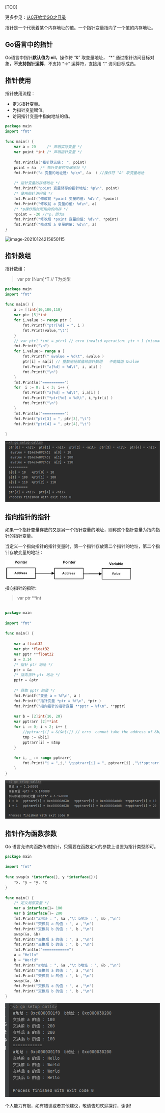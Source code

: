 [TOC]

更多参见：[从0开始学GO之目录](https://blog.csdn.net/leacock1991/article/details/112853343)

指针是一个代表着某个内存地址的值。一个指针变量指向了一个值的内存地址。



## Go语言中的指针

Go语言中指针**默认值为 nil**，操作符 “&” 取变量地址， “*” 通过指针访问目标对象，**不⽀持指针运算**，不⽀持 “->” 运算符，直接⽤ “.” 访问目标成员。



## 指针使用

指针使用流程：

- 定义指针变量。
- 为指针变量赋值。
- 访问指针变量中指向地址的值。



```go
package main
import "fmt"

func main() {
	var a = 20     /* 声明实际变量 */
	var point *int /* 声明指针变量 */

	fmt.Println("指针默认值： ", point)
	point = &a  /* 指针变量的存储地址 */
	fmt.Printf("a 变量的地址是: %p\n", &a  ) //操作符 "&" 取变量地址

	/* 指针变量的存储地址 */
	fmt.Printf("point 变量储存的指针地址: %p\n", point)
	/* 使用指针访问值 */
	fmt.Printf("修改前 *point 变量的值: %d\n", *point)
	fmt.Printf("修改前 a 变量的值: %d\n", a)
	/* *p操作指针所指向的内存 */
	*point = -20 //*p，即为a
	fmt.Printf("修改后 *point 变量的值: %d\n", *point)
	fmt.Printf("修改后 a 变量的值: %d\n", a)
}
```

![image-20210124215650115](\Pictures\从0开始学GO之指针\A_从0开始学GO之指针.png)



## 指针数组



指针数组：


> var ptr [Num]*T  // T为类型




```go
package main
import "fmt"

func main() {
	a := []int{10,100,110}
	var ptr [5]*int
	for i,value := range ptr {
		fmt.Printf("ptr[%d] = ", i )
		fmt.Print(value,"\t")
	}
	// var ptr1 *int = ptr+1 // erro invalid operation: ptr + 1 (mismatched types [5]*int and int) 不⽀持指针运算
	fmt.Printf("\n")
	for i,value:= range a {
		fmt.Printf(" &value = %d\t", &value )
		ptr[i] = &a[i] // 整数地址赋值给指针数组   不能赋值 &value
		fmt.Printf("a[%d] = %d\t", i, a[i] )
		fmt.Printf("\n")
	}
	fmt.Println("==========")
	for  i := 0; i < 3; i++ {
		fmt.Printf("a[%d] = %d\t", i,a[i] )
		fmt.Printf("*ptr[%d] = %d\t", i,*ptr[i] )
		fmt.Printf("\n")
	}
	fmt.Println("==========")
	fmt.Print("ptr[3] = ", ptr[3],"\t")
	fmt.Print("ptr[4] = ", ptr[4],"\t")

}
```

![image-20210124222807210](Pictures\从0开始学GO之指针\B_从0开始学GO之指针.png)



## 指向指针的指针

如果一个指针变量存放的又是另一个指针变量的地址，则称这个指针变量为指向指针的指针变量。

当定义一个指向指针的指针变量时，第一个指针存放第二个指针的地址，第二个指针存放变量的地址：

![img](Pictures\从0开始学GO之指针\C_从0开始学GO之指针.png)



指向指针的指针:


> var ptr **int




```go

package main

import "fmt"

func main() {

	var a float32
	var ptr *float32
	var pptr **float32
	a = 3.14
	/* 指针 ptr 地址 */
	ptr = &a
	/* 指向指针 ptr 地址 */
	pptr = &ptr

	/* 获取 pptr 的值 */
	fmt.Printf("变量 a = %f\n", a )
	fmt.Printf("指针变量 *ptr = %f\n", *ptr )
	fmt.Printf("指向指针的指针变量 **pptr = %f\n", **pptr)

	var b = [2]int{10, 20}
	var pptrarr [2]**int
	for i := 0; i < 2; i++ {
		//pptrarr[i] = &(&b[i]) // erro  cannot take the address of &b[i]
		tmp := &b[i]
		pptrarr[i] = &tmp
	}

	for i, _ := range pptrarr{
		fmt.Print("i = ",i," \tpptrarr[i] = ", pptrarr[i] ,"\t*pptrarr[i] = ", *pptrarr[i],"\t**pptrarr[i] = ", **pptrarr[i],"\n")
	}
}
```

![image-20210124225057338](Pictures\从0开始学GO之指针\D_从0开始学GO之指针.png)



## 指针作为函数参数

Go 语言允许向函数传递指针，只需要在函数定义的参数上设置为指针类型即可。

```go
package main

import "fmt"

func swap(x *interface{}, y *interface{}){
	*x, *y = *y, *x
}

func main() {
	/* 定义局部变量 */
	var a interface{}= 100
	var b interface{}= 200
	fmt.Print("a地址 : ", &a ,"\t b地址 : ", &b ,"\n")
	fmt.Print("交换前 a 的值 : ", a ,"\n")
	fmt.Print("交换前 b 的值 : ", b ,"\n")
	swap(&a, &b)
	fmt.Print("交换后 a 的值 : ", a ,"\n")
	fmt.Print("交换后 b 的值 : ", b ,"\n")
	fmt.Println("============")
	a = "Hello"
	b = "World"
	fmt.Print("a地址 : ", &a ,"\t b地址 : ", &b ,"\n")
	fmt.Print("交换前 a 的值 : ", a ,"\n")
	fmt.Print("交换前 b 的值 : ", b ,"\n")
	swap(&a, &b)
	fmt.Print("交换后 a 的值 : ", a ,"\n")
	fmt.Print("交换后 b 的值 : ", b ,"\n")
}

```



![image-20210124225645597](Pictures\从0开始学GO之指针\E_从0开始学GO之指针.png)

个人能力有限，如有错误或者其他建议，敬请告知欢迎探讨，谢谢!
